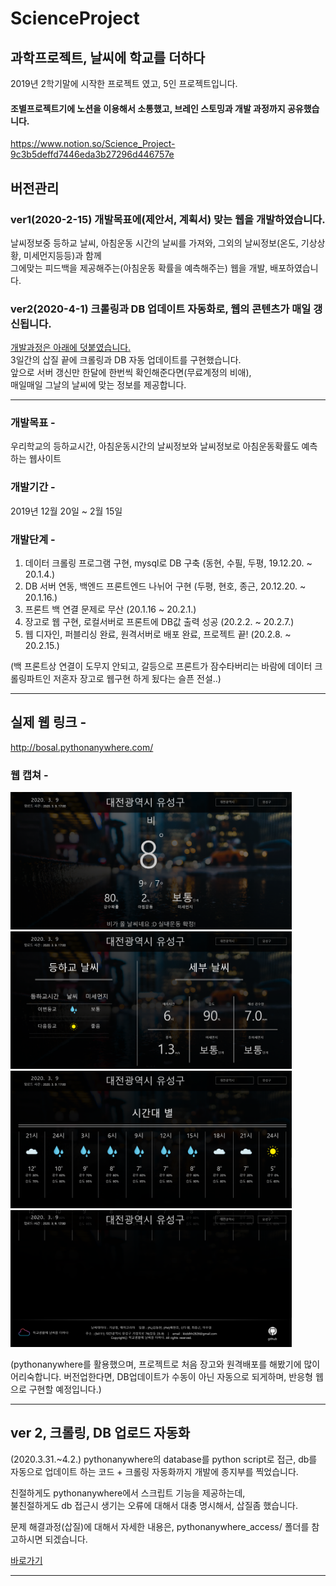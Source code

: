 # ScienceProject
## 과학프로젝트, 날씨에 학교를 더하다

2019년 2학기말에 시작한 프로젝트 였고, 5인 프로젝트입니다.
  #### 조별프로젝트기에 노션을 이용해서 소통했고, 브레인 스토밍과 개발 과정까지 공유했습니다.
  https://www.notion.so/Science_Project-9c3b5deffd7446eda3b27296d446757e

## 버전관리
### ver1(2020-2-15) 개발목표에(제안서, 계획서) 맞는 웹을 개발하였습니다.
날씨정보중 등하교 날씨, 아침운동 시간의 날씨를 가져와, 그외의 날씨정보(온도, 기상상황, 미세먼지등등)과 함께  
그에맞는 피드백을 제공해주는(아침운동 확률을 예측해주는) 웹을 개발, 배포하였습니다.

### ver2(2020-4-1) 크롤링과 DB 업데이트 자동화로, 웹의 콘텐츠가 매일 갱신됩니다.
<a href="#versionUp">개발과정은 아래에 덧붙였습니다.</a>  
3일간의 삽질 끝에 크롤링과 DB 자동 업데이트를 구현했습니다.  
앞으로 서버 갱신만 한달에 한번씩 확인해준다면(무료계정의 비애),  
매일매일 그날의 날씨에 맞는 정보를 제공합니다.

***
### 개발목표 - 
우리학교의 등하교시간, 아침운동시간의 날씨정보와 날씨정보로 아침운동확률도 예측하는 웹사이트

### 개발기간 - 
2019년 12월 20일 ~ 2월 15일
### 개발단계 - 
1. 데이터 크롤링 프로그램 구현, mysql로 DB 구축 (동현, 수필, 두평, 19.12.20. ~ 20.1.4.) 
2. DB 서버 연동, 백엔드 프론트엔드 나뉘어 구현 (두평, 현호, 종근, 20.12.20. ~ 20.1.16.)
3. 프론트 백 연결 문제로 무산 (20.1.16 ~ 20.2.1.)
4. 장고로 웹 구현, 로컬서버로 프론트에 DB값 출력 성공 (20.2.2. ~ 20.2.7.)
5. 웹 디자인, 퍼블리싱 완료, 원격서버로 배포 완료, 프로젝트 끝! (20.2.8. ~ 20.2.15.)

(백 프론트상 연결이 도무지 안되고, 갈등으로 프론트가 잠수타버리는 바람에 데이터 크롤링파트인 저혼자 장고로 웹구현 하게 됬다는 슬픈 전설..)
***
## 실제 웹 링크 - 
http://bosal.pythonanywhere.com/
### 웹 캡쳐 -
<img src="/readme_img/1.png" width="450px" height="auto" title="메인컨텐츠" alt="프로젝트웹사이트캡처"></img><br/>
<img src="/readme_img/2.png" width="450px" height="auto" title="세부정보컨텐츠" alt="프로젝트웹사이트캡처"></img><br/>
<img src="/readme_img/3.png" width="450px" height="auto" title="시간별컨텐츠" alt="프로젝트웹사이트캡처"></img><br/>
<img src="/readme_img/4.png" width="450px" height="auto" title="푸터" alt="프로젝트웹사이트캡처"></img><br/>

(pythonanywhere를 활용했으며, 프로젝트로 처음 장고와 원격배포를 해봤기에 많이 어리숙합니다.
버전업한다면, DB업데이트가 수동이 아닌 자동으로 되게하며, 반응형 웹으로 구현할 예정입니다.)

***

## ver 2, 크롤링, DB 업로드 자동화<a name="versionUp"></a>
(2020.3.31.~4.2.)
pythonanywhere의 database를 python script로 접근, db를 자동으로 업데이트 하는 코드 + 크롤링 자동화까지 개발에 종지부를 찍었습니다.

친절하게도 pythonanywhere에서 스크립트 기능을 제공하는데,  
불친절하게도 db 접근시 생기는 오류에 대해서 대충 명시해서, 삽질좀 했습니다.

문제 해결과정(삽질)에 대해서 자세한 내용은, pythonanywhere_access/ 폴더를 참고하시면 되겠습니다. 

<a href="https://github.com/Kimdonghyeon7645/ScienceProject/tree/master/pythonanywhere_access">바로가기</a>

***
